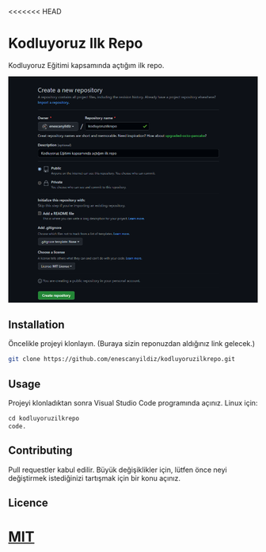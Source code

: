<<<<<<< HEAD
# Kodluyoruz Ilk Repo
Kodluyoruz Eğitimi kapsamında açtığım ilk repo.

![Repo](resim/Ekran%20g%C3%B6r%C3%BCnt%C3%BCs%C3%BC%202022-12-18%20153014.png)

## Installation
Öncelikle projeyi klonlayın. (Buraya sizin reponuzdan aldığınız link gelecek.)

```Bash
git clone https://github.com/enescanyildiz/kodluyoruzilkrepo.git
```
## Usage
Projeyi klonladıktan sonra Visual Studio Code programında açınız.
Linux için:

```linux
cd kodluyoruzilkrepo
code.
```
## Contributing
Pull requestler kabul edilir. Büyük değişiklikler için, lütfen önce neyi değiştirmek istediğinizi tartışmak için bir konu açınız.

## Licence
[MIT](https://github.com/enescanyildiz/kodluyoruzilkrepo/blob/main/LICENSE)
=======
